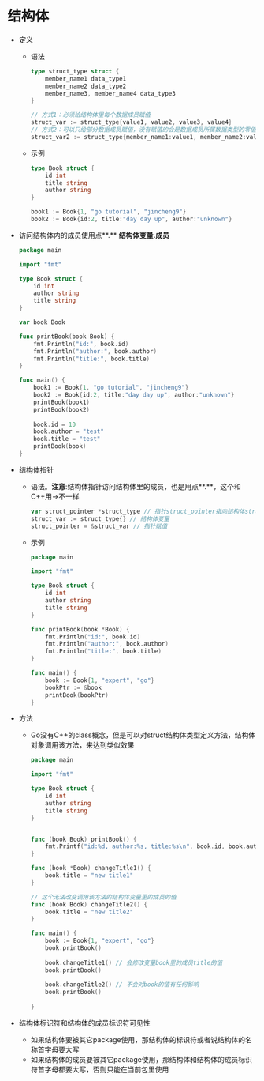 # 结构体

* 定义

  * 语法

    ```go
    type struct_type struct {
        member_name1 data_type1
        member_name2 data_type2
        member_name3, member_name4 data_type3
    }
    
    // 方式1：必须给结构体里每个数据成员赋值
    struct_var := struct_type{value1, value2, value3, value4}
    // 方式2：可以只给部分数据成员赋值，没有赋值的会是数据成员所属数据类型的零值
    struct_var2 := struct_type{member_name1:value1, member_name2:value2}
    ```

    

  * 示例

    ```go
    type Book struct {
        id int
        title string
        author string
    }
    
    book1 := Book{1, "go tutorial", "jincheng9"}
    book2 := Book{id:2, title:"day day up", author:"unknown"}
    ```

    

* 访问结构体内的成员使用点**.**   **结构体变量.成员**

  ```go
  package main
  
  import "fmt"
  
  type Book struct {
      id int
      author string
      title string
  }
  
  var book Book
  
  func printBook(book Book) {
      fmt.Println("id:", book.id)
      fmt.Println("author:", book.author)
      fmt.Println("title:", book.title)
  }
  
  func main() {
      book1 := Book{1, "go tutorial", "jincheng9"}
      book2 := Book{id:2, title:"day day up", author:"unknown"}
      printBook(book1)
      printBook(book2)
      
      book.id = 10
      book.author = "test"
      book.title = "test"
      printBook(book)
  }
  ```

  

* 结构体指针

  * 语法。**注意**:结构体指针访问结构体里的成员，也是用点**.**，这个和C++用->不一样

    ```go
    var struct_pointer *struct_type // 指针struct_pointer指向结构体struct_type
    struct_var := struct_type{} // 结构体变量
    struct_pointer = &struct_var // 指针赋值
    ```

    

  * 示例

    ```go
    package main
    
    import "fmt"
    
    type Book struct {
        id int
        author string
        title string
    }
    
    func printBook(book *Book) {
        fmt.Println("id:", book.id)
        fmt.Println("author:", book.author)
        fmt.Println("title:", book.title)
    }
    
    func main() {
        book := Book{1, "expert", "go"}
        bookPtr := &book
        printBook(bookPtr)
    }
    ```

    

* 方法

  * Go没有C++的class概念，但是可以对struct结构体类型定义方法，结构体对象调用该方法，来达到类似效果

    ```go
    package main
    
    import "fmt"
    
    type Book struct {
        id int
        author string
        title string
    }
    
    
    func (book Book) printBook() {
        fmt.Printf("id:%d, author:%s, title:%s\n", book.id, book.author, book.title)
    }
    
    func (book *Book) changeTitle1() {
        book.title = "new title1"
    }
    
    // 这个无法改变调用该方法的结构体变量里的成员的值
    func (book Book) changeTitle2() {
        book.title = "new title2"
    }
    
    func main() {
        book := Book{1, "expert", "go"}
        book.printBook()
        
        book.changeTitle1() // 会修改变量book里的成员title的值
        book.printBook()
        
        book.changeTitle2() // 不会对book的值有任何影响
        book.printBook()
        
    }
    ```

    

* 结构体标识符和结构体的成员标识符可见性

  * 如果结构体要被其它package使用，那结构体的标识符或者说结构体的名称首字母要大写
  * 如果结构体的成员要被其它package使用，那结构体和结构体的成员标识符首字母都要大写，否则只能在当前包里使用